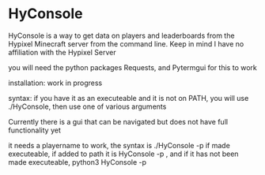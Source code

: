 # HyConsole
HyConsole is a way to get data on players and leaderboards from the Hypixel Minecraft server from the command line. 
Keep in mind I have no affiliation with the Hypixel Server

you will need the python packages Requests, and Pytermgui for this to work

installation:
  work in progress
  
 syntax: if you have it as an executeable and it is not on PATH, you will use ./HyConsole, then use one of various arguments
 
 Currently there is a gui that can be navigated but does not have full functionality yet
 
 it needs a playername to work, the syntax is ./HyConsole -p <playername> if made executeable, if added to path it is HyConsole -p <playername>, and if it has not been made executeable, python3 HyConsole -p <playername>
 
